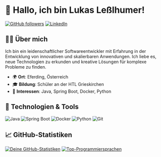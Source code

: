 <!---
llessi06/llessi06 is a ✨ special ✨ repository because its `README.md` (this file) appears on your GitHub profile.
You can click the Preview link to take a look at your changes.
--->

# 👋 Hallo, ich bin Lukas Leßlhumer!

[![GitHub followers](https://img.shields.io/github/followers/llessi06?label=Follow&style=social)](https://github.com/llessi06)
[![LinkedIn](https://img.shields.io/badge/LinkedIn-Connect-blue?style=social&logo=linkedin)](https://www.linkedin.com/in/lukas-lesslhumer/)

## 🧑‍💻 Über mich

Ich bin ein leidenschaftlicher Softwareentwickler mit Erfahrung in der Entwicklung von innovativen und skalierbaren Anwendungen. Ich liebe es, neue Technologien zu erkunden und kreative Lösungen für komplexe Probleme zu finden.

- 🌍 **Ort**: Eferding, Österreich
- 🎓 **Bildung**: Schüler an der HTL Grieskirchen
- 🧠 **Interessen**: Java, Spring Boot, Docker, Python

## 🔧 Technologien & Tools

![Java](https://img.shields.io/badge/-Java-007396?style=flat-square&logo=java)
![Spring Boot](https://img.shields.io/badge/-Spring%20Boot-6DB33F?style=flat-square&logo=spring-boot)
![Docker](https://img.shields.io/badge/-Docker-2496ED?style=flat-square&logo=docker)
![Python](https://img.shields.io/badge/-Python-3776AB?style=flat-square&logo=python)
![Git](https://img.shields.io/badge/-Git-F05032?style=flat-square&logo=git)

## 📈 GitHub-Statistiken

[![Deine GitHub-Statistiken](https://github-stats.lesslhumer.dev/api?username=llessi06&show_icons=true&theme=radical)](https://github.com/anuraghazra/github-readme-stats)
[![Top-Programmiersprachen](https://github-stats.lesslhumer.dev/api/top-langs/?username=llessi06&layout=compact&theme=radical)](https://github.com/anuraghazra/github-readme-stats)
